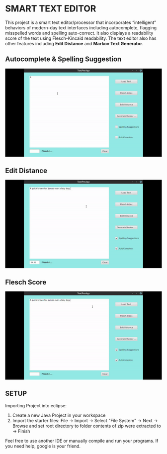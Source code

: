 SMART TEXT EDITOR
=================

This project is a smart text editor/processor that incorporates “intelligent” behaviors of modern-day text interfaces including autocomplete, flagging misspelled words and spelling auto-correct. It also displays a readability score of the text using Flesch-Kincaid readability. The text editor also has other features including **Edit Distance** and **Markov Text Generator**.

## Autocomplete & Spelling Suggestion

![ac](https://github.com/vandyG/Text-Editor-App/blob/master/demo/gif/ezgif.com-video-to-gif.gif)

## Edit Distance

![ed](https://github.com/vandyG/Text-Editor-App/blob/master/demo/gif/3.gif)

## Flesch Score

![fs](https://github.com/vandyG/Text-Editor-App/blob/master/demo/gif/ezgif.com-video-to-gif%20(1).gif)

## SETUP 

Importing Project into eclipse:
1. Create a new Java Project in your workspace
2. Import the starter files:
	File -> Import -> Select "File System" -> Next -> Browse and set 
	root directory to folder contents of zip were extracted to -> Finish

Feel free to use another IDE or manually compile and run your programs.
If you need help, google is your friend.
